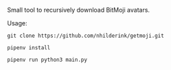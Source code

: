 Small tool to recursively download BitMoji avatars.

Usage:


`git clone https://github.com/nhilderink/getmoji.git`


`pipenv install`

`pipenv run python3 main.py`
